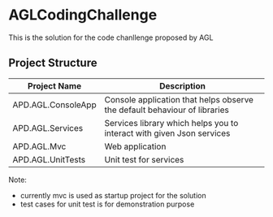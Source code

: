# AGLCodingChallenge

This is the solution for the code chanllenge proposed by AGL

## Project Structure 

| Project Name | Description |
|--------------|-------------|
| APD.AGL.ConsoleApp | Console application that helps observe the default behaviour of libraries |
| APD.AGL.Services | Services library which helps you to interact with given Json services |
| APD.AGL.Mvc | Web application |
| APD.AGL.UnitTests | Unit test for services |

Note: 
- currently mvc is used as startup project for the solution
- test cases for unit test is for demonstration purpose

